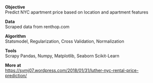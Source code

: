 **Objective**\
Predict NYC apartment price based on location and apartment features

**Data**\
Scraped data from renthop.com

**Algorithm**\
Statsmodel, Regularization, Cross Validation, Normalization

**Tools**\
Scrapy
Pandas, Numpy, Matplotlib, Seaborn
Scikit-Learn

**More at**\
https://symj07.wordpress.com/2018/01/31/luther-nyc-rental-price-prediction/



